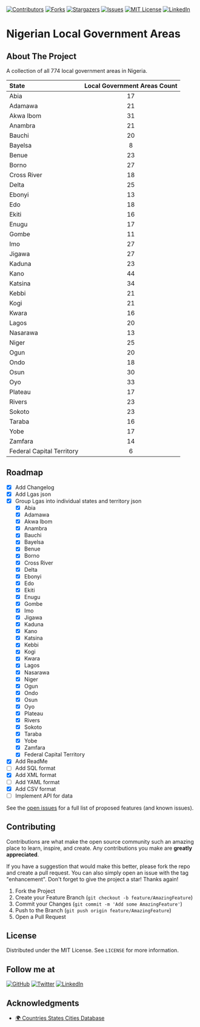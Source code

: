 [![Contributors][contributors-shield]][contributors-url]
[![Forks][forks-shield]][forks-url]
[![Stargazers][stars-shield]][stars-url]
[![Issues][issues-shield]][issues-url]
[![MIT License][license-shield]][license-url]
[![LinkedIn][linkedin-shield]][linkedin-url]

# Nigerian Local Government Areas

## About The Project

A collection of all 774 local government areas in Nigeria.

| State                     | Local Government Areas Count |
| :------------------------ | :--------------------------: |
| Abia                      |              17              |
| Adamawa                   |              21              |
| Akwa Ibom                 |              31              |
| Anambra                   |              21              |
| Bauchi                    |              20              |
| Bayelsa                   |              8               |
| Benue                     |              23              |
| Borno                     |              27              |
| Cross River               |              18              |
| Delta                     |              25              |
| Ebonyi                    |              13              |
| Edo                       |              18              |
| Ekiti                     |              16              |
| Enugu                     |              17              |
| Gombe                     |              11              |
| Imo                       |              27              |
| Jigawa                    |              27              |
| Kaduna                    |              23              |
| Kano                      |              44              |
| Katsina                   |              34              |
| Kebbi                     |              21              |
| Kogi                      |              21              |
| Kwara                     |              16              |
| Lagos                     |              20              |
| Nasarawa                  |              13              |
| Niger                     |              25              |
| Ogun                      |              20              |
| Ondo                      |              18              |
| Osun                      |              30              |
| Oyo                       |              33              |
| Plateau                   |              17              |
| Rivers                    |              23              |
| Sokoto                    |              23              |
| Taraba                    |              16              |
| Yobe                      |              17              |
| Zamfara                   |              14              |
| Federal Capital Territory |              6               |

## Roadmap

-   [x] Add Changelog
-   [x] Add Lgas json
-   [x] Group Lgas into individual states and territory json
    -   [x] Abia
    -   [x] Adamawa
    -   [x] Akwa Ibom
    -   [x] Anambra
    -   [x] Bauchi
    -   [x] Bayelsa
    -   [x] Benue
    -   [x] Borno
    -   [x] Cross River
    -   [x] Delta
    -   [x] Ebonyi
    -   [x] Edo
    -   [x] Ekiti
    -   [x] Enugu
    -   [x] Gombe
    -   [x] Imo
    -   [x] Jigawa
    -   [x] Kaduna
    -   [x] Kano
    -   [x] Katsina
    -   [x] Kebbi
    -   [x] Kogi
    -   [x] Kwara
    -   [x] Lagos
    -   [x] Nasarawa
    -   [x] Niger
    -   [x] Ogun
    -   [x] Ondo
    -   [x] Osun
    -   [x] Oyo
    -   [x] Plateau
    -   [x] Rivers
    -   [x] Sokoto
    -   [x] Taraba
    -   [x] Yobe
    -   [x] Zamfara
    -   [x] Federal Capital Territory
-   [x] Add ReadMe
-   [ ] Add SQL format
-   [x] Add XML format
-   [ ] Add YAML format
-   [x] Add CSV format
-   [ ] Implement API for data

See the [open issues](https://github.com/xosasx/nigerian-local-government-areas/issues) for a full list of proposed features (and known issues).

## Contributing

Contributions are what make the open source community such an amazing place to learn, inspire, and create. Any contributions you make are **greatly appreciated**.

If you have a suggestion that would make this better, please fork the repo and create a pull request. You can also simply open an issue with the tag "enhancement".
Don't forget to give the project a star! Thanks again!

1. Fork the Project
1. Create your Feature Branch (`git checkout -b feature/AmazingFeature`)
1. Commit your Changes (`git commit -m 'Add some AmazingFeature'`)
1. Push to the Branch (`git push origin feature/AmazingFeature`)
1. Open a Pull Request

## License

Distributed under the MIT License. See `LICENSE` for more information.

## Follow me at

[![GitHub][github-logo-shield]][github-url]
[![Twitter][twitter-logo-shield]][twitter-url]
[![LinkedIn][linkedin-logo-shield]][linkedin-url]

## Acknowledgments

-   [🌍 Countries States Cities Database](https://github.com/dr5hn/countries-states-cities-database)

[contributors-shield]: https://img.shields.io/github/contributors/xosasx/nigerian-local-government-areas.svg?style=for-the-badge
[contributors-url]: https://github.com/xosasx/nigerian-local-government-areas/graphs/contributors
[forks-shield]: https://img.shields.io/github/forks/xosasx/nigerian-local-government-areas.svg?style=for-the-badge
[forks-url]: https://github.com/xosasx/nigerian-local-government-areas/network/members
[stars-shield]: https://img.shields.io/github/stars/xosasx/nigerian-local-government-areas.svg?style=for-the-badge
[stars-url]: https://github.com/xosasx/nigerian-local-government-areas/stargazers
[issues-shield]: https://img.shields.io/github/issues/xosasx/nigerian-local-government-areas.svg?style=for-the-badge
[issues-url]: https://github.com/xosasx/nigerian-local-government-areas/issues
[license-shield]: https://img.shields.io/github/license/xosasx/nigerian-local-government-areas.svg?style=for-the-badge
[license-url]: https://github.com/xosasx/nigerian-local-government-areas/blob/master/LICENSE
[linkedin-shield]: https://img.shields.io/badge/-LinkedIn-black.svg?style=for-the-badge&logo=linkedin&colorB=555
[linkedin-url]: https://www.linkedin.com/in/o-obazee
[github-logo-shield]: https://img.shields.io/static/v1?logo=github&message=Github&color=black&style=flat-square&label=
[twitter-logo-shield]: https://img.shields.io/static/v1?logo=twitter&message=Twitter&color=black&style=flat-square&label=
[linkedin-logo-shield]: https://img.shields.io/static/v1?logo=linkedin&message=LinkedIn&color=black&style=flat-square&label=
[twitter-url]: https://twitter.com/MaTT___101?lang=en-gb
[github-url]: https://github.com/xosasx
